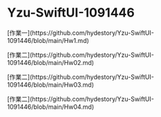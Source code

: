 # Yzu-SwiftUI-1091446

<p>[作業一](https://github.com/hydestory/Yzu-SwiftUI-1091446/blob/main/Hw1.md)</p>
<p>[作業二](https://github.com/hydestory/Yzu-SwiftUI-1091446/blob/main/Hw02.md)</p>
<p>[作業二](https://github.com/hydestory/Yzu-SwiftUI-1091446/blob/main/Hw03.md)</p>
<p>[作業二](https://github.com/hydestory/Yzu-SwiftUI-1091446/blob/main/Hw04.md)</p>
